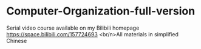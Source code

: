 # Computer-Organization-full-version
Serial video course available on my Bilibili homepage https://space.bilibili.com/157724693
<br/n>All materials in simplified Chinese
